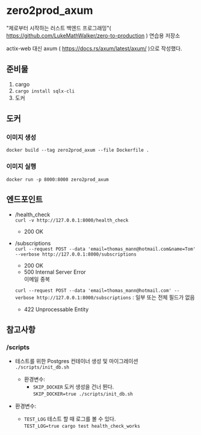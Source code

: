 # zero2prod_axum

"제로부터 시작하는 러스트 백엔드 프로그래밍"( https://github.com/LukeMathWalker/zero-to-production ) 연습용 저장소

actix-web 대신 axum ( https://docs.rs/axum/latest/axum/ )으로 작성했다.

## 준비물

1. cargo
1. `cargo install sqlx-cli`
1. 도커

## 도커

### 이미지 생성

`docker build --tag zero2prod_axum --file Dockerfile .`

### 이미지 실행

`docker run -p 8000:8000 zero2prod_axum`

## 엔드포인트

- /health_check  
   `curl -v http://127.0.0.1:8000/health_check`
  - 200 OK
- /subscriptions  
  `curl --request POST --data 'email=thomas_mann@hotmail.com&name=Tom' --verbose http://127.0.0.1:8000/subscriptions`

  - 200 OK
  - 500 Internal Server Error  
     이메일 중복

  `curl --request POST --data 'email=thomas_mann@hotmail.com' --verbose http://127.0.0.1:8000/subscriptions` : 일부 또는 전체 필드가 없음

  - 422 Unprocessable Entity

## 참고사항

### /scripts

- 테스트를 위한 Postgres 컨테이너 생성 및 마이그레이션  
  `./scripts/init_db.sh`

  - 환경변수:
    - `SKIP_DOCKER`
      도커 생성을 건너 뛴다.  
       `SKIP_DOCKER=true ./scripts/init_db.sh`

- 환경변수:
  - `TEST_LOG`
    테스트 할 때 로그를 볼 수 있다.  
     `TEST_LOG=true cargo test health_check_works`
